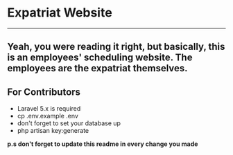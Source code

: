 # Expatriat Website
----
Yeah, you were reading it right, but basically, this is an employees' scheduling website. The employees are the expatriat themselves. 
----

## For Contributors
- Laravel 5.x is required
- cp .env.example .env
- don't forget to set your database up
- php artisan key:generate

**p.s don't forget to update this readme in every change you made**
